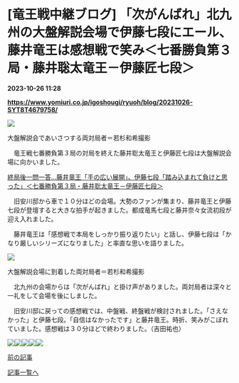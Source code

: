 # [竜王戦中継ブログ] 「次がんばれ」北九州の大盤解説会場で伊藤七段にエール、藤井竜王は感想戦で笑み＜七番勝負第３局・藤井聡太竜王－伊藤匠七段＞

**2023-10-26 11:28**

**https://www.yomiuri.co.jp/igoshougi/ryuoh/blog/20231026-SYT8T4679758/**

![](https://www.yomiuri.co.jp/media/2023/10/%E7%AC%AC3%E5%B1%802%E6%97%A5%E7%9B%AE_%E5%A4%A7%E7%9B%A4%E4%BC%9A%E5%A0%B4012%E3%83%A1%E3%82%A4%E3%83%B3%EF%BC%94%E4%BA%BA-1-scaled.jpg)

大盤解説会であいさつする両対局者＝若杉和希撮影

　竜王戦七番勝負第３局の対局を終えた藤井聡太竜王と伊藤匠七段は大盤解説会場に向かいました。

[終局後一問一答…藤井竜王「手の広い展開」、伊藤七段「踏み込まれて負けと思った」＜七番勝負第３局・藤井聡太竜王－伊藤匠七段＞](https://www.yomiuri.co.jp/igoshougi/ryuoh/blog/20231026-SYT8T4679646/)

　旧安川邸から車で１０分ほどの会場。大勢のファンが集まり、藤井竜王と伊藤七段が登壇すると大きな拍手が起きました。都成竜馬七段と藤井奈々女流初段が迎え入れました。

　藤井竜王は「感想戦で本局をしっかり振り返りたい」と話し、伊藤七段は「かなり厳しいシリーズになりました」と率直な思いを語りました。

![](https://www.yomiuri.co.jp/media/2023/10/%E7%AC%AC3%E5%B1%802%E6%97%A5%E7%9B%AE_%E5%A4%A7%E7%9B%A4%E4%BC%9A%E5%A0%B4002%E8%81%A1%E5%A4%AA-scaled-e1698318483546.jpg)

大盤解説会場に到着した両対局者＝若杉和希撮影

　北九州の会場からは「次がんばれ」と掛け声がありました。両対局者は深々と一礼をして会場を後にしました。

　旧安川邸に戻っての感想戦では、中盤戦、終盤戦が検討されました。「さえなかった」と伊藤七段。「自信はなかったです」と藤井竜王。時折、笑みがこぼれていました。感想戦は３０分ほどで終わりました。（吉田祐也）

![](https://www.yomiuri.co.jp/media/2023/10/%E7%AC%AC3%E5%B1%802%E6%97%A5%E7%9B%AE_%E5%A4%A7%E7%9B%A4%E4%BC%9A%E5%A0%B4004%E8%81%A1%E5%A4%AA-scaled.jpg)![](https://www.yomiuri.co.jp/media/2023/10/%E7%AC%AC3%E5%B1%802%E6%97%A5%E7%9B%AE_%E5%A4%A7%E7%9B%A4%E4%BC%9A%E5%A0%B4009%E5%8C%A0-scaled.jpg)![](https://www.yomiuri.co.jp/media/2023/10/%E7%AC%AC3%E5%B1%802%E6%97%A5%E7%9B%AE_%E6%84%9F%E6%83%B3%E6%88%A6%E2%91%A0016-scaled.jpg)![](https://www.yomiuri.co.jp/media/2023/10/%E7%AC%AC3%E5%B1%802%E6%97%A5%E7%9B%AE_%E6%84%9F%E6%83%B3%E6%88%A6%E2%91%A0021-scaled.jpg)![](https://www.yomiuri.co.jp/media/2023/10/%E7%AC%AC3%E5%B1%802%E6%97%A5%E7%9B%AE_%E6%84%9F%E6%83%B3%E6%88%A6%E2%91%A0030-scaled.jpg)

[前の記事](https://www.yomiuri.co.jp/igoshougi/ryuoh/blog/20231026-SYT8T4679646/)

[記事一覧へ](https://www.yomiuri.co.jp/feature/titlelist/%E7%AC%AC%EF%BC%93%EF%BC%96%E6%9C%9F%E4%B8%83%E7%95%AA%E5%8B%9D%E8%B2%A0%E7%AC%AC%EF%BC%93%E5%B1%80/)